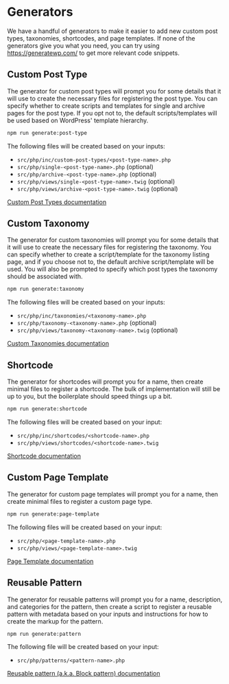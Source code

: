 # Generators

We have a handful of generators to make it easier to add new custom post types, taxonomies, shortcodes, and page templates. If none of the generators give you what you need, you can try using https://generatewp.com/ to get more relevant code snippets.

## Custom Post Type

The generator for custom post types will prompt you for some details that it will use to create the necessary files for registering the post type. You can specify whether to create scripts and templates for single and archive pages for the post type. If you opt not to, the default scripts/templates will be used based on WordPress' template hierarchy.

```sh
npm run generate:post-type
```

The following files will be created based on your inputs:

- `src/php/inc/custom-post-types/<post-type-name>.php`
- `src/php/single-<post-type-name>.php` (optional)
- `src/php/archive-<post-type-name>.php` (optional)
- `src/php/views/single-<post-type-name>.twig` (optional)
- `src/php/views/archive-<post-type-name>.twig` (optional)

[Custom Post Types documentation](https://wordpress.org/support/article/post-types/#custom-post-types)

## Custom Taxonomy

The generator for custom taxonomies will prompt you for some details that it will use to create the necessary files for registering the taxonomy. You can specify whether to create a script/template for the taxonomy listing page, and if you choose not to, the default archive script/template will be used. You will also be prompted to specify which post types the taxonomy should be associated with.

```sh
npm run generate:taxonomy
```

The following files will be created based on your inputs:

- `src/php/inc/taxonomies/<taxonomy-name>.php`
- `src/php/taxonomy-<taxonomy-name>.php` (optional)
- `src/php/views/taxonomy-<taxonomy-name>.twig` (optional)

[Custom Taxonomies documentation](https://developer.wordpress.org/plugins/taxonomies/working-with-custom-taxonomies/)

## Shortcode

The generator for shortcodes will prompt you for a name, then create minimal files to register a shortcode. The bulk of implementation will still be up to you, but the boilerplate should speed things up a bit.

```sh
npm run generate:shortcode
```

The following files will be created based on your input:

- `src/php/inc/shortcodes/<shortcode-name>.php`
- `src/php/views/shortcodes/<shortcode-name>.twig`

[Shortcode documentation](https://codex.wordpress.org/Shortcode_API)

## Custom Page Template

The generator for custom page templates will prompt you for a name, then create minimal files to register a custom page type.

```sh
npm run generate:page-template
```

The following files will be created based on your input:

- `src/php/<page-template-name>.php`
- `src/php/views/<page-template-name>.twig`

[Page Template documentation](https://developer.wordpress.org/themes/template-files-section/page-template-files/)

## Reusable Pattern

The generator for reusable patterns will prompt you for a name, description, and categories for the pattern, then create a script to register a reusable pattern with metadata based on your inputs and instructions for how to create the markup for the pattern.

```sh
npm run generate:pattern
```

The following file will be created based on your input:

- `src/php/patterns/<pattern-name>.php`

[Reusable pattern (a.k.a. Block pattern) documentation](https://developer.wordpress.org/themes/advanced-topics/block-patterns/)
